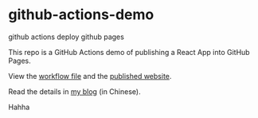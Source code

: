 # github-actions-demo

github actions deploy github pages

This repo is a GitHub Actions demo of publishing a React App into GitHub Pages.

View the [workflow file](./.github/workflows/ci.yml) and the [published website](https://peipeilvcm.github.io/github-actions-demo).

Read the details in [my blog](http://www.ruanyifeng.com/blog/2019/09/getting-started-with-github-actions.html) (in Chinese).

Hahha